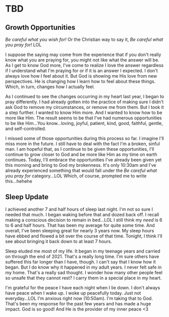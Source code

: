 # TBD

## Growth Opportunities

*Be careful what you wish for!* Or the Christian way to say it, *Be careful what you pray for!* LOL

I suppose the saying may come from the experience that if you don't really know what you are praying for, you might not like what the answer will be. As I get to know God more, I've come to realize I love the answer regardless if I understand what I'm praying for or if it is an answer I expected. I don't always love how I feel about it. But God is showing me His love from new perspectives. He is changing how I learn how to feel about these things. Which, in turn, changes how I actually feel.

As I continued to see the changes occurring in my heart last year, I began to pray differently. I had already gotten into the practice of making sure I didn't ask God to remove my circumstances, or remove me from them. But I took it a step further. I wanted to know Him more. And I wanted to know how to be more like Him. The result seems to be that I've had numerous opportunities to be like Him...You know...loving, joyful, patient, kind, good, faithful, gentle, and self-controlled.

I missed some of those opportunities during this process so far. I imagine I'll miss more in the future. I still have to deal with the fact I'm a broken, sinful man. I am hopeful that, as I continue to be given these opportunities, I'll continue to grow closer to God and be more like Him as my time on earth continues. Today, I'll embrace the opportunities I've already been given yet this morning and bring to God my brokenness. It's only 10:30am and I've already experienced something that would fall under the *Be careful what you pray for* category...LOL Which, of course, prompted me to write this...hehehe

## Sleep Update

I achieved another 7 and half hours of sleep last night. I'm not so sure I needed that much. I began waking before that and dozed back off. I recall making a conscious decision to remain in bed...LOL I still think my *need* is 6 to 6 and half hours. That has been my average for quite some time. And overall, I've been sleeping great for nearly 3 years now. My sleep hours have ebbed and flowed a bit over the course of that time. Tonight, I think I'll see about bringing it back down to at least 7 hours.

Sleep eluded me most of my life. It began in my teenage years and carried on through the end of 2021. That's a really long time. I'm sure others have suffered this far longer than I have, though. I can't say that I know how it began. But I do know why it happened in my adult years. I never felt safe in my home. That's a really sad thought. I wonder how many other people feel so unsafe that they cannot rest? I carry them in a special place in my heart.

I'm grateful for the peace I have each night when I lie down. I don't always have peace when I wake up. I woke up peacefully today. Just not everyday...LOL I'm anxious right now (10:50am). I'm taking that to God. That's been my response for the past few years and has made a huge impact. God is so good! And He is the provider of my inner peace <3

